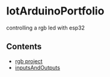 # IotArduinoPortfolio
controlling a  rgb led with esp32

## Contents

- [rgb project](rgbProject/rgbProject.ino)
- [inputsAndOutputs](inputsAndOutputs/inputsAndOutputs.ino)
